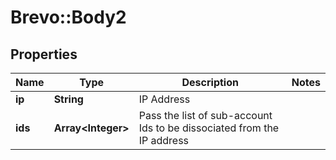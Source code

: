 # Brevo::Body2

## Properties
Name | Type | Description | Notes
------------ | ------------- | ------------- | -------------
**ip** | **String** | IP Address | 
**ids** | **Array&lt;Integer&gt;** | Pass the list of sub-account Ids to be dissociated from the IP address | 


